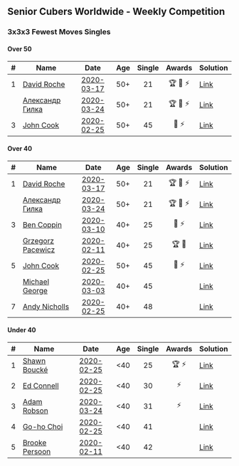 ## Senior Cubers Worldwide - Weekly Competition
### 3x3x3 Fewest Moves Singles

#### Over 50

| # | Name | Date | Age | Single | Awards | Solution |
| :--: | -- | :--: | :--: | :--: | :--: | -- |
| 1 | [David Roche](../persons/david_roche.md) | [2020-03-17](2020-03-17.md) | 50+ | 21 | 🏆 🥇 ⚡ | [Link](https://www.facebook.com/events/210706923625115/permalink/211706620191812/) |
| | [Александр Гилка](../persons/александр_гилка.md) | [2020-03-24](2020-03-24.md) | 50+ | 21 | 🏆 🥇 ⚡ | [Link](https://www.facebook.com/events/500266387310754/permalink/500800967257296/) |
| 3 | [John Cook](../persons/john_cook.md) | [2020-02-25](2020-02-25.md) | 50+ | 45 | 🥉 ⚡ | [Link](https://www.facebook.com/events/215751886207638/permalink/217422122707281/) |

#### Over 40

| # | Name | Date | Age | Single | Awards | Solution |
| :--: | -- | :--: | :--: | :--: | :--: | -- |
| 1 | [David Roche](../persons/david_roche.md) | [2020-03-17](2020-03-17.md) | 50+ | 21 | 🏆 🥇 ⚡ | [Link](https://www.facebook.com/events/210706923625115/permalink/211706620191812/) |
| | [Александр Гилка](../persons/александр_гилка.md) | [2020-03-24](2020-03-24.md) | 50+ | 21 | 🏆 🥇 ⚡ | [Link](https://www.facebook.com/events/500266387310754/permalink/500800967257296/) |
| 3 | [Ben Coppin](../persons/ben_coppin.md) | [2020-03-10](2020-03-10.md) | 40+ | 25 | 🥈 ⚡ | [Link](https://www.facebook.com/events/640532176759268/permalink/641063233372829/) |
| | [Grzegorz Pacewicz](../persons/grzegorz_pacewicz.md) | [2020-02-11](2020-02-11.md) | 40+ | 25 | 🏆 🥇 | [Link](https://www.facebook.com/groups/1604105099735401/permalink/2138923996253506/) |
| 5 | [John Cook](../persons/john_cook.md) | [2020-02-25](2020-02-25.md) | 50+ | 45 | 🥉 ⚡ | [Link](https://www.facebook.com/events/215751886207638/permalink/217422122707281/) |
| | [Michael George](../persons/michael_george.md) | [2020-03-03](2020-03-03.md) | 40+ | 45 |  | [Link](https://www.facebook.com/events/235909040903027/permalink/237153424111922/) |
| 7 | [Andy Nicholls](../persons/andy_nicholls.md) | [2020-02-25](2020-02-25.md) | 40+ | 48 |  | [Link](https://www.facebook.com/events/215751886207638/permalink/216411276141699/) |

#### Under 40

| # | Name | Date | Age | Single | Awards | Solution |
| :--: | -- | :--: | :--: | :--: | :--: | -- |
| 1 | [Shawn Boucké](../persons/shawn_boucke.md) | [2020-02-25](2020-02-25.md) | <40 | 25 | 🏆 ⚡ | [Link](https://www.facebook.com/events/215751886207638/permalink/215957959520364/) |
| 2 | [Ed Connell](../persons/ed_connell.md) | [2020-02-25](2020-02-25.md) | <40 | 30 | ⚡ | [Link](https://www.facebook.com/events/215751886207638/permalink/216366502812843/) |
| 3 | [Adam Robson](../persons/adam_robson.md) | [2020-03-24](2020-03-24.md) | <40 | 31 | ⚡ | [Link](https://www.facebook.com/events/500266387310754/permalink/501846950486031/) |
| 4 | [Go-ho Choi](../persons/go-ho_choi.md) | [2020-02-25](2020-02-25.md) | <40 | 41 |  | [Link](https://www.facebook.com/events/215751886207638/permalink/216681586114668/) |
| 5 | [Brooke Persoon](../persons/brooke_persoon.md) | [2020-02-11](2020-02-11.md) | <40 | 42 |  | [Link](https://www.facebook.com/groups/1604105099735401/permalink/2138923996253506/) |


<!-- Global site tag (gtag.js) - Google Analytics -->
<script async src="https://www.googletagmanager.com/gtag/js?id=UA-86348435-3"></script>
<script>window.dataLayer = window.dataLayer || []; function gtag() {dataLayer.push(arguments);} gtag('js', new Date()); gtag('config', 'UA-86348435-3');</script>
